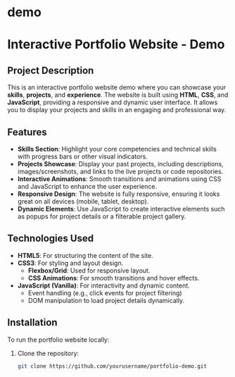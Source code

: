 # demo
# Interactive Portfolio Website - Demo

## Project Description
This is an interactive portfolio website demo where you can showcase your **skills**, **projects**, and **experience**. The website is built using **HTML**, **CSS**, and **JavaScript**, providing a responsive and dynamic user interface. It allows you to display your projects and skills in an engaging and professional way.

## Features
- **Skills Section**: Highlight your core competencies and technical skills with progress bars or other visual indicators.
- **Projects Showcase**: Display your past projects, including descriptions, images/screenshots, and links to the live projects or code repositories.
- **Interactive Animations**: Smooth transitions and animations using CSS and JavaScript to enhance the user experience.
- **Responsive Design**: The website is fully responsive, ensuring it looks great on all devices (mobile, tablet, desktop).
- **Dynamic Elements**: Use JavaScript to create interactive elements such as popups for project details or a filterable project gallery.

## Technologies Used
- **HTML5**: For structuring the content of the site.
- **CSS3**: For styling and layout design.
  - **Flexbox/Grid**: Used for responsive layout.
  - **CSS Animations**: For smooth transitions and hover effects.
- **JavaScript (Vanilla)**: For interactivity and dynamic content.
  - Event handling (e.g., click events for project filtering)
  - DOM manipulation to load project details dynamically.
  
## Installation
To run the portfolio website locally:

1. Clone the repository:
   ```bash
   git clone https://github.com/yourusername/portfolio-demo.git
